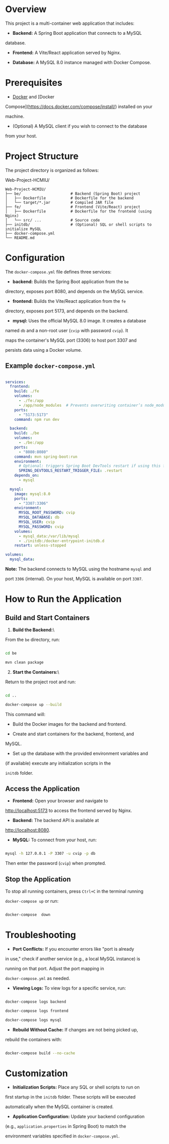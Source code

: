 
# Overview

  

This project is a multi-container web application that includes:

  

-  **Backend:** A Spring Boot application that connects to a MySQL

database.

  

-  **Frontend:** A Vite/React application served by Nginx.

  

-  **Database:** A MySQL 8.0 instance managed with Docker Compose.

  

# Prerequisites

  

- [Docker](https://www.docker.com/get-started) and [Docker

Compose](https://docs.docker.com/compose/install/) installed on your

machine.

  

- (Optional) A MySQL client if you wish to connect to the database

from your host.

  

# Project Structure

  

The project directory is organized as follows:

  

Web-Project-HCMIU/

    Web-Project-HCMIU/
    ├── be/                      # Backend (Spring Boot) project
    │   ├── Dockerfile           # Dockerfile for the backend
    │   └── target/*.jar         # Compiled JAR file
    ├── fe/                      # Frontend (Vite/React) project
    │   ├── Dockerfile           # Dockerfile for the frontend (using Nginx)
    │   └── src/ ...             # Source code
    ├── initdb/                  # (Optional) SQL or shell scripts to initialize MySQL
    ├── docker-compose.yml
    └── README.md

  

# Configuration

  

The `docker-compose.yml` file defines three services:

  

-  **backend:** Builds the Spring Boot application from the `be`

directory, exposes port 8080, and depends on the MySQL service.

  

-  **frontend:** Builds the Vite/React application from the `fe`

directory, exposes port 5173, and depends on the backend.

  

-  **mysql:** Uses the official MySQL 8.0 image. It creates a database

named `db` and a non-root user (`cvip` with password `cvip`). It

maps the container's MySQL port (3306) to host port 3307 and

persists data using a Docker volume.

  

## Example `docker-compose.yml`

  

``` {.yaml language="yaml"}

services:
  frontend:
    build: ./fe
    volumes:
      - ./fe:/app
      - /app/node_modules  # Prevents overwriting container’s node_modules with an empty host folder
    ports:
      - "5173:5173"
    command: npm run dev

  backend:
    build: ./be
    volumes:
      - ./be:/app
    ports:
      - "8080:8080"
    command: mvn spring-boot:run
    environment:
      # Optional: triggers Spring Boot DevTools restart if using this feature
      SPRING_DEVTOOLS_RESTART_TRIGGER_FILE: .restart
    depends_on:
      - mysql

  mysql:
    image: mysql:8.0
    ports:
      - "3307:3306"
    environment:
      MYSQL_ROOT_PASSWORD: cvip
      MYSQL_DATABASE: db
      MYSQL_USER: cvip
      MYSQL_PASSWORD: cvip
    volumes:
      - mysql_data:/var/lib/mysql
      - ./initdb:/docker-entrypoint-initdb.d
    restart: unless-stopped

volumes:
  mysql_data:

```

  

**Note:** The backend connects to MySQL using the hostname `mysql` and

port `3306` (internal). On your host, MySQL is available on port `3307`.

  

# How to Run the Application

  

## Build and Start Containers

  

1.  **Build the Backend:**\

From the `be` directory, run:

  

``` {.bash language="bash"}

cd be

mvn clean package

```

  

2.  **Start the Containers:**\

Return to the project root and run:

  

``` {.bash language="bash"}

cd ..

docker-compose up --build

```

  

This command will:

  

- Build the Docker images for the backend and frontend.

  

- Create and start containers for the backend, frontend, and

MySQL.

  

- Set up the database with the provided environment variables and

(if available) execute any initialization scripts in the

`initdb` folder.

  

## Access the Application

  

-  **Frontend:** Open your browser and navigate to

<http://localhost:5173> to access the frontend served by Nginx.

  

-  **Backend:** The backend API is available at

<http://localhost:8080>.

  

-  **MySQL:** To connect from your host, run:

  

``` {.bash language="bash"}

mysql -h 127.0.0.1 -P 3307 -u cvip -p db

```

  

Then enter the password (`cvip`) when prompted.

  

## Stop the Application

  

To stop all running containers, press `Ctrl+C` in the terminal running

`docker-compose up` or run:

  

``` {.bash language="bash"}

docker-compose  down

```

  

# Troubleshooting

  

-  **Port Conflicts:** If you encounter errors like \"port is already

in use,\" check if another service (e.g., a local MySQL instance) is

running on that port. Adjust the port mapping in

`docker-compose.yml` as needed.

  

-  **Viewing Logs:** To view logs for a specific service, run:

  

``` {.bash language="bash"}

docker-compose logs backend

docker-compose logs frontend

docker-compose logs mysql

```

  

-  **Rebuild Without Cache:** If changes are not being picked up,

rebuild the containers with:

  

``` {.bash language="bash"}

docker-compose build --no-cache

```

  

# Customization

  

-  **Initialization Scripts:** Place any SQL or shell scripts to run on

first startup in the `initdb` folder. These scripts will be executed

automatically when the MySQL container is created.

  

-  **Application Configuration:** Update your backend configuration

(e.g., `application.properties` in Spring Boot) to match the

environment variables specified in `docker-compose.yml`.

